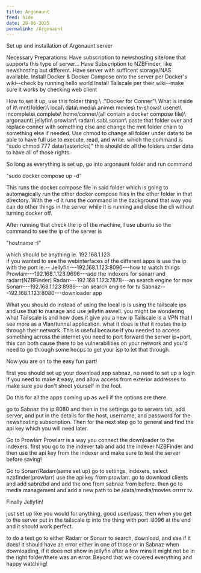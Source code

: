 ```yaml
---
title: Argonaunt
feed: hide
date: 29-06-2025
permalink: /Argonaunt
---
```

Set up and installation of Argonaunt server

Necessary Preparations:
	Have subscription to newshosting site/one that supports this type of server... 
	Have Subscription to NZBFinder, like newshosting but different.
	Have server with sufficent storage/NAS available. 
	Install Docker & Docker Compose onto the server per Docker's wiki--check by running hello world
	Install Tailscale per their wiki--make sure it works by checking web client
	
	
How to set it up, use this folder thing \\
	:"Docker for Conner"\\
What is inside of it\\
	mnt(folder)\\
		local\\
			data\\
				media\\
					anime\\
					movies\\
					tv-shows\\
				usenet\\
					incomplete\\
					complete\\
	home/conner/(all contain a docker compose file)\\
		argonaunt\\
		jellyfin\\
		prowlarr\\
		radarr\\
		sab\\
		sonarr\\
paste that folder over and replace conner with something else and change the mnt folder chain to something else if needed. Use chmod to change all folder under data to be able to have full use to execute, read, and write. which the command is "sudo chmod 777 data/(astericks)" this should do all the folders under data to have all of those rights.

So long as everything is set up, go into argonaunt folder and run command 

"sudo docker compose up -d"

This runs the docker compose file in said folder which is going to automagically run the other docker compose files in the other folder in that directory. With the -d it runs the command in the background that way you can do other things in the server while it is running and close the cli without turning docker off. 

After running that check the ip of the machine, I use ubuntu so the command to see the ip of the server is 

"hostname -I"

which should be anything ie. 192.168.1.123    
if you wanted to see the webinterfaces of the different apps is use the ip with the port
ie.--
	Jellyfin---192.168.1.123:8096---how to watch things
	Prowlarr---192.168.1.123:9696---add the indexers for sonarr and radarr(NZBFinder)
	Radarr---192.168.1.123:7878---an search engine for mov
	Sonarr---192.168.1.123:8989---an search engine for tv
	Sabnaz---192.168.1.123:8080---downloader app

What you should do instead of using the local ip is using the tailscale ips and use that to manage and use jellyfin aswell.
	you might be wondering what Tailscale is and how does it give you a new ip
	Tailscale is a VPN that I see more as a Vlan/tunnel application. what it does is that it routes the ip through their network. This is useful because if you needed to access something across the internet you need to port forward the server ip+port, this can both cause there to be vulnerabilities on your network and you'd need to go through some hoops to get your isp to let that through. 

Now you are on to the easy fun part! 

first you should set up your download app sabnaz,
no need to set up a login if you need to make it easy, and allow access from exterior addresses to make sure you don't shoot yourself in the foot. 

Do this for all the apps coming up as well if the options are there. 

go to Sabnaz the ip:8080 and then in the settings go to servers tab, add server, and put in the details for the host, username, and password for the newshosting subscription. 
Then for the next step go to general and find the api key which you will need later. 

Go to Prowlarr
Prowlarr is a way you connect the downloader to the indexers. 
first you go to the indexer tab and add the indexer NZBFinder and then use the api key from the indexer and make sure to test the server before saving!

Go to Sonarr/Radarr(same set up)
go to settings, indexers, select nzbfinder(prowlarr) use the api key from prowlarr. go to download clients and add sabnzbd and add the one from sabnaz from before. then go to media management and add a new path to be /data/media/movies orrrrr tv.

Finally Jellyfin!

just set up like you would for anything, good user/pass, then when you get to the server put in the tailscale ip into the thing with port :8096 at the end and it should work perfect. 

to do a test go to either Radarr or Sonarr to search, download, and see if it does! it should have an error either in one of those or in Sabnaz when downloading, if it does not show in jellyfin after a few mins it might not be in the right folder/there was an error. Beyond that we covered everything and happy watching! 
